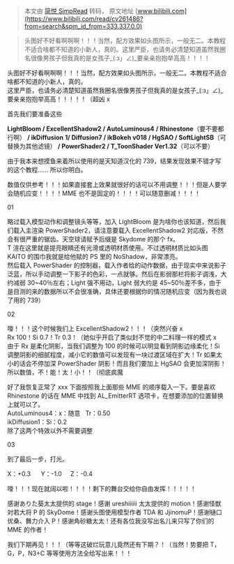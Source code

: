 > 本文由 [简悦 SimpRead](http://ksria.com/simpread/) 转码， 原文地址 [www.bilibili.com](https://www.bilibili.com/read/cv261486?from=search&spm_id_from=333.337.0.0)

> 头图好不好看啊啊啊！！！当然，配方效果如头图所示，一般无二。本教程不适合啥都不知道的小新人，真的。这里严臣，也请务必清楚知道虽然我圈名很像男孩子但我真的是女孩子_(:з」∠)_要亲亲抱抱举高高！！！！

头图好不好看啊啊啊！！！当然，配方效果如头图所示，一般无二。本教程不适合啥都不知道的小新人，真的。  
这里严臣，也请务必清楚知道虽然我圈名很像男孩子但我真的是女孩子_(:з」∠)_  
要亲亲抱抱举高高！！！！！（超凶 x

首先我们要准备这些

**LightBloom / ExcellentShadow2 / AutoLuminous4** **/ Rhinestone**（要不要都行啊） **/ ikDiffusion** **1/ Diffusion7 / ikBokeh v018 / HgSAO / SoftLightSB**（可替换为其他滤镜） **/ PowerShader2 / T_ToonShader Ver1.32**（可以不要）

由于我本来想摸鱼来着所以使用的是天知道汉化的 739，结果发现效果不错才写的这个教程…… 所以你明白。

数值仅供参考！！！如果直接套上效果就很好的话可以不用调整！！！但是人要学会随机应变！！！！MME 也不是固定的！！！！可以随意删减！！！！

01

略过载入模型动作和调整镜头等等，加入 LightBloom 是为啥你也该知道，然后我们载入主渲染 PowerShader2，请注意要载入 ExcellentShadow2 対応版，不然会有很严重的锯齿。天空球请赋予后缀是 Skydome 的那个 fx。  
T 渲在这里就是提亮眼睛还有光滑或透明材质使用。不过透明材质比如头图 KAITO 的围巾我就是给他赋的 PS 里的 NoShadow，非常漂亮。  
然后载入 PowerShader 的控制器，载入作者给的动作数据，由于现实中来说影子泛蓝，所以手动调整一下影子的色彩，一点就够。然后在影弱那栏将影子调浅，大约减弱 30~40％左右；Light 强不用动，Light 弱大约是 45~50％差不多，由于是目测的来的数据所以不会很准确，具体还要根据你的情况随机应变（因为我也说了用的 739）

02  

嚎！！！这个时候我们上 ExcellentShadow2！！！（突然兴奋 x  
Rx 100！Si 0.7！Tr 0.3！（她似乎开启了类似封不觉的中二料理一样的模式 x  
由于 Rx 是柔化阴影，当我们调整为 100 的时候可以明显看到阴影边缘柔化！Si 调整阴影的细腻程度，减小它的数值可以发现有一块过渡区域在扩大！Tr 如果太小的话会不停加深 PowerShader 阴影！而且我们要加上 HgSAO 会更加深阴影！所以数值，不！能！太！小！！（彻底疯魔  

好了我恢复正常了 xxx 下面按照我上面那些 MME 的顺序载入一下。要是喜欢 Rhinestone 的话在 MME 中找到 AL_EmitterRT 选项卡，在想要添加的位置替换上就可以了。  
AutoLuminous4：x：随意   Tr：0.50  
ikDiffusion1：Si：0.2  
除了这两个特效以外不需要调整  

03

到了最后一步，打光。  

X：+0.3      Y：-1.0     Z：-0.4  

嚎！！！现在就阔以啦！！！！剩下的舞台交给你自由发挥！！！！！  

感谢ありた葵太太提供的 stage！感谢 ureshiiiiii 太太提供的 motion！感谢怪獣対若大将 P 的 SkyDome！感谢头图使用模型作者 TDA 和 JjinomuP！感谢樋口优桑、舞力介入 P！感谢角砂糖太太！还有各位我没写出名儿来只写了你们的 MME 的作者！

我们下期再见！！！（等等这破烂玩意儿竟然还有下期？！（当然！势要把 T，G，P，N3+C 等等使用方法全给写出来！！！